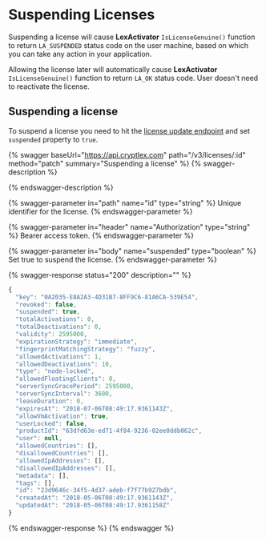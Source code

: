 # Suspending Licenses

Suspending a license will cause **LexActivator** `IsLicenseGenuine()` function to return `LA_SUSPENDED` status code on the user machine, based on which you can take any action in your application.

Allowing the license later will automatically cause **LexActivator** `IsLicenseGenuine()` function to return `LA_OK` status code. User doesn't need to reactivate the license.

## Suspending a license

To suspend a license you need to hit the [license update endpoint](https://api.cryptlex.com/v3/docs#operation/patch/v3/licenses/{id}) and set `suspended` property to `true`.

{% swagger baseUrl="https://api.cryptlex.com" path="/v3/licenses/:id" method="patch" summary="Suspending a license" %}
{% swagger-description %}

{% endswagger-description %}

{% swagger-parameter in="path" name="id" type="string" %}
Unique identifier for the license.
{% endswagger-parameter %}

{% swagger-parameter in="header" name="Authorization" type="string" %}
Bearer access token.
{% endswagger-parameter %}

{% swagger-parameter in="body" name="suspended" type="boolean" %}
Set true to suspend the license.
{% endswagger-parameter %}

{% swagger-response status="200" description="" %}
```javascript
{
  "key": "0A2035-E8A2A3-4D31B7-8FF9C6-81A6CA-539E54",
  "revoked": false,
  "suspended": true,
  "totalActivations": 0,
  "totalDeactivations": 0,
  "validity": 2595000,
  "expirationStrategy": "immediate",
  "fingerprintMatchingStrategy": "fuzzy",
  "allowedActivations": 1,
  "allowedDeactivations": 10,
  "type": "node-locked",
  "allowedFloatingClients": 0,
  "serverSyncGracePeriod": 2595000,
  "serverSyncInterval": 3600,
  "leaseDuration": 0,
  "expiresAt": "2018-07-06T08:49:17.9361143Z",
  "allowVmActivation": true,
  "userLocked": false,
  "productId": "63dfd63e-ed71-4f84-9236-02ee0ddb062c",
  "user": null,
  "allowedCountries": [],
  "disallowedCountries": [],
  "allowedIpAddresses": [],
  "disallowedIpAddresses": [],
  "metadata": [],
  "tags": [],
  "id": "23d9646c-34f5-4d37-adeb-f7f77b927bdb",
  "createdAt": "2018-05-06T08:49:17.9361143Z",
  "updatedAt": "2018-05-06T08:49:17.9361158Z"
}
```
{% endswagger-response %}
{% endswagger %}

